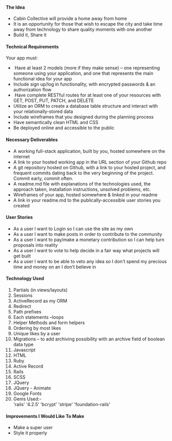<h4>The Idea</h4>

- Cabin Collective will provide a home away from home 
- It is an opportunity for those that wish to escape the city and take time away from technology to share quality moments with one another
- Build it, Share it

<h4>Technical Requirements</h4>

Your app must:
<ul>
<li> Have at least 2 models (more if they make sense) – one representing someone using your application, and one that represents the main functional idea for your app</li>
<li> Include sign up/log in functionality, with encrypted passwords & an authorization flow</li>
<li> Have complete RESTful routes for at least one of your resources with GET, POST, PUT, PATCH, and DELETE</li>
<li> Utilize an ORM to create a database table structure and interact with your relationally-stored data</li>
<li>Include wireframes that you designed during the planning process</li>
<li>Have semantically clean HTML and CSS</li>
<li>Be deployed online and accessible to the public</li>
</ul>

<h4>Necessary Deliverables</h4>
<ul>
<li> A working full-stack application, built by you, hosted somewhere on the internet</li>
<li> A link to your hosted working app in the URL section of your Github repo</li>
<li> A git repository hosted on Github, with a link to your hosted project, and frequent commits dating back to the very beginning of the project. Commit early, commit often.</li>
<li> A readme.md file with explanations of the technologies used, the approach taken, installation  instructions, unsolved problems, etc.</li>
<li>Wireframes of your app, hosted somewhere & linked in your readme</li>
<li>A link in your readme.md to the publically-accessible user stories you created </li>
</ul>

<h4>User Stories</h4>
<ul>
<li> As a user I want to Login so I can use the site as my own</li>
<li> As a user I want to make posts in order to contribute to the community</li>
<li> As a user I want to pay/make a monetary contribution so I can help turn proposals into reality</li>
<li> As a user I want to vote to help decide in a fair way what projects will get built</li>
<li> As a user I want to be able to veto any idea so I don’t spend my precious time and money on an I don’t believe in </li>
</ul>
<h4>Technology Used</h4>
<ol>
<li> Partials (in views/layouts)</li>
<li> Sessions </li>
<li> ActiveRecord as my ORM</li>
<li> Redirect</li>
<li> Path prefixes</li>
<li> Each statements –loops</li>
<li> Helper Methods and form helpers</li>
<li> Ordering by most likes</li>
<li> Unique likes by a user</li>
<li> Migrations – to add archiving possibility with an archive field of boolean data type</li>
<li> Javascript</li>
<li> HTML</li>
<li> Ruby</li>
<li> Active Record</li>
<li> Rails</li>
<li> SCSS</li>
<li> JQuery</li>
<li> JQuery - Animate</li>
<li> Google Fonts</li>
<li> Gems Used:-</li>
'rails' '4.2.5' 
'bcrypt' 
'stripe'
'foundation-rails' 
</ol>

<h4>Improvements I Would Like To Make</h4>

- Make a super user
- Style it properly


<!-- Things you may want to cover:

* Ruby version

* System dependencies

* Configuration

* Database creation

* Database initialization

* How to run the test suite

* Services (job queues, cache servers, search engines, etc.)

* Deployment instructions

* ... -->


